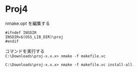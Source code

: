 # Proj4

nmake.opt を編集する  
```
#ifndef INSDIR
INSDIR=$(OSS_LIB_DIR)\proj
#endif
```

コマンドを実行する  
`C:\Downloads\proj-x.x.x> nmake -f makefile.vc`

`C:\Downloads\proj-x.x.x> nmake -f makefile.vc install-all`


